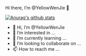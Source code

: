 Hi there, I’m @YellowWenJie 👋



[![Anurag's github stats](https://github-readme-stats.vercel.app/api?username=@YellowWenJie)](https://github.com/anuraghazra/github-readme-stats)
- 👋 Hi, I’m @YellowWenJie
- 👀 I’m interested in ...
- 🌱 I’m currently learning ...
- 💞️ I’m looking to collaborate on ...
- 📫 How to reach me ...

<!---
YellowWenJie/YellowWenJie is a ✨ special ✨ repository because its `README.md` (this file) appears on your GitHub profile.
You can click the Preview link to take a look at your changes.
--->
